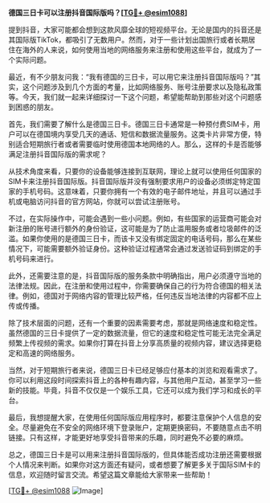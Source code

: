 **德国三日卡可以注册抖音国际版吗？[[TG💪+ @esim1088](https://t.me/s/esim1088)]**

提到抖音，大家可能都会想到这款风靡全球的短视频平台。无论是国内的抖音还是其国际版TikTok，都吸引了无数用户。然而，对于一些计划出国旅行或者长期居住在海外的人来说，如何使用当地的网络服务来注册和使用这些平台，就成为了一个实际问题。

最近，有不少朋友问我：“我有德国的三日卡，可以用它来注册抖音国际版吗？”其实，这个问题涉及到几个方面的考量，比如网络服务、账号注册要求以及隐私政策等。今天，我们就一起来详细探讨一下这个问题，希望能帮助到那些对这个问题感到困惑的朋友。

首先，我们需要了解什么是德国三日卡。德国三日卡通常是一种预付费SIM卡，用户可以在德国境内享受几天的通话、短信和数据流量服务。这类卡片非常方便，特别适合短期旅行者或者需要临时使用德国本地网络的人。那么，这样的卡是否能够满足注册抖音国际版的需求呢？

从技术角度来看，只要你的设备能够连接到互联网，理论上就可以使用任何国家的SIM卡来注册抖音国际版。抖音国际版并没有强制要求用户的设备必须绑定特定国家的手机号码。这意味着，只要你拥有一个有效的电子邮件地址，并且可以通过手机或电脑访问抖音的官方网站，你就可以尝试注册账号。

不过，在实际操作中，可能会遇到一些小问题。例如，有些国家的运营商可能会对新注册的账号进行额外的身份验证，这可能是为了防止滥用服务或者垃圾邮件的泛滥。如果你使用的是德国三日卡，而该卡又没有绑定固定的电话号码，那么在某些情况下，可能需要额外验证身份。这种验证过程通常会通过发送验证码到绑定的手机号码来进行。

此外，还需要注意的是，抖音国际版的服务条款中明确指出，用户必须遵守当地的法律法规。因此，在注册和使用过程中，你需要确保自己的行为符合德国的相关法律。例如，德国对于网络内容的管理比较严格，任何违反当地法律的内容都不应上传或传播。

除了技术层面的问题，还有一个重要的因素需要考虑，那就是网络速度和稳定性。虽然德国的三日卡提供了一定的数据流量，但它的速度和稳定性可能无法完全满足频繁上传视频的需求。如果你打算在抖音上分享高质量的视频内容，建议选择更稳定和高速的网络服务。

当然，对于短期旅行者来说，德国三日卡已经足够应付基本的浏览和观看需求了。你可以利用这段时间探索抖音上的各种有趣内容，与其他用户互动，甚至学习一些新的技能。毕竟，抖音不仅仅是一个娱乐工具，它还可以成为我们学习和成长的平台。

最后，我想提醒大家，在使用任何国际版应用程序时，都要注意保护个人信息的安全。尽量避免在不安全的网络环境下登录账户，定期更换密码，不要随意点击不明链接。只有这样，才能更好地享受抖音带来的乐趣，同时避免不必要的麻烦。

总之，德国三日卡是可以用来注册抖音国际版的，但具体能否成功注册还需要根据个人情况来判断。如果你对这方面还有疑问，或者想要了解更多关于国际SIM卡的信息，欢迎随时留言交流。希望这篇文章能给大家带来一些帮助！

[[TG💪+ @esim1088](https://t.me/s/esim1088) ![Image](https://i.postimg.cc/4NQfJmqS/Snipaste-2025-05-13-00-14-12.png)]